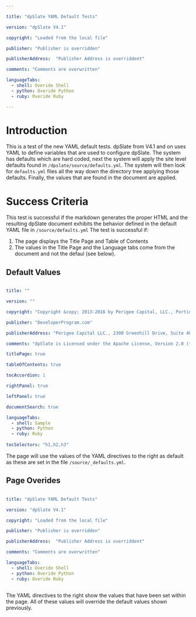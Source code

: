 ```yaml
---

title: "dpSlate YAML Default Tests"

version: "dpSlate V4.1"

copyright: "Loaded from the local file"

publisher: "Publisher is overridden"

publisherAddress:  "Publisher Address is overriddent"

comments: "Comments are overwritten"

languageTabs:
  - shell: Overide Shell
  - python: Overide Python
  - ruby: Overide Ruby

---
```


# Introduction 

This is a test of the new YAML default tests.  dpSlate from V4.1 and on uses YAML to define variables that are used to configure dpSlate.  The system has defaults which are hard coded, next the system will apply the site level defaults found in `/dpslate/source/defaults.yml`.  The system will then look for `defaults.yml` files all the way down the directory tree applying those defaults.  Finally, the values that are found in the document are applied.

# Success Criteria

This test is successful if the markdown generates the proper HTML and the resulting dpSlate document exhibits the behavior defined in the default YAML file in `/source/defaults.yml`  The test is successful if:

1.  The page displays the Title Page and Table of Contents
2.  The values in the Title Page and the Language tabs come from the document and not the defaul (see below).

## Default Values

```yml

title: ""

version: "" 

copyright: "Copyright &copy; 2013-2016 by Perigee Capital, LLC., Portions Copyright 2008-2013 by Concur Technologies, Inc. All Rights Reserved."

publisher: "DeveloperProgram.com"

publisherAddress: "Perigee Capital LLC., 2300 Greenhill Drive, Suite 400, Round Rock, TX 78664, USA"

comments: "dpSlate is Licensed under the Apache License, Version 2.0 (the License); you may not use this file except in compliance with the License. You may obtain a copy of the License on the site http://www.apache.org at /licenses/LICENSE-2.0.  Unless required by applicable law or agreed to in writing, the dpSlate software distributed under the License is distributed on an AS IS BASIS, WITHOUT WARRANTIES OR CONDITIONS OF ANY KIND, either express or implied. See the License for the specific language governing permissions and limitations under the License.  The Perigee Capital, DevelopProgram.com, DP.com, dpSlate, and the dp.com Logo are trademarks of Perigee Capital, LLC."

titlePage: true

tableOfContents: true

tocAccordion: 1

rightPanel: true

leftPanel: true

documentSearch: true

languageTabs:
  - shell: Sample
  - python: Python
  - ruby: Ruby
  
tocSelectors: "h1,h2,h3"  

```
The page will use the values of the YAML directives to the right as default as these are set in the file `/source/_defaults.yml`.

## Page Overides

```yml

title: "dpSlate YAML Default Tests"

version: "dpSlate V4.1"

copyright: "Loaded from the local file"

publisher: "Publisher is overridden"

publisherAddress:  "Publisher Address is overriddent"

comments: "Comments are overwritten"

languageTabs:
  - shell: Overide Shell
  - python: Overide Python
  - ruby: Overide Ruby
  
```

The YAML directives to the right show the values that have been set within the page.  All of these values will override the default values shown previously.
